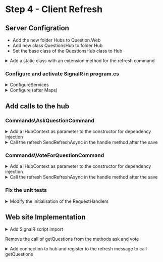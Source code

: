 # Step 4 - Client Refresh

## Server Configration

* Add the new folder Hubs to Question.Web
* Add new class QuestionsHub to folder Hub
* Set the base class of the QuestionsHub class to Hub

<details><summary>Add a static class with an extension method for the refresh command</summary>

~~~c#
public static class QuestionsHubExtensions
{
    public static async Task SendRefreshAsync(this IHubContext<QuestionsHub>? hub)
    {
        if (hub != null)
            await hub.Clients.All.SendAsync("refresh");
    }
}
~~~
</details>

### Configure and activate SignalR in program.cs

<details><summary>ConfigureServices</summary>

~~~c#
// Configuration for SignalR
builder.Services.AddSignalR();
~~~
</details>

<details><summary>Configure (after Maps)</summary>

~~~c#
// Activate SignalR Hub
app.MapHub<QuestionsHub>("/hub");
~~~
</details>

## Add calls to the hub

### Commands\AskQuestionCommand

<details><summary>Add a IHubContext<QuestionsHub> as parameter to the constructor for dependency injection</summary>

~~~c#
private readonly IHubContext<QuestionsHub>? _hub;
public AskQuestionCommand(QuestionsContext context, IHubContext<QuestionsHub>? hub)
{
    _context = context;
    _hub = hub;
}
~~~
</details>

<details><summary>Call the refresh SendRefreshAsync in the handle method after the save</summary>

~~~c#
await _hub.SendRefreshAsync();
~~~
</details>

### Commands\VoteForQuestionCommand

<details><summary>Add a IHubContext<QuestionsHub> as parameter to the constructor for dependency injection</summary>

~~~c#
private readonly IHubContext<QuestionsHub>? _hub;
public VoteForQuestionCommand(QuestionsContext context, IHubContext<QuestionsHub>? hub)
{
    _context = context;
    _hub = hub;
}
~~~
</details>

<details><summary>Call the refresh SendRefreshAsync in the handle method after the save</summary>

~~~c#
await _hub.SendRefreshAsync();
~~~
</details>


### Fix the unit tests

<details><summary>Modify the initialisation of the RequestHandlers</summary>

~~~c#
private GetQuestionsQuery GetQuestionsQueryHandler => new(_context);
private AskQuestionCommand AskQuestionCommandHandler => new(_context, null);
private VoteForQuestionCommand VoteForQuestionCommandHandler => new(_context, null);
~~~
</details>

## Web site Implementation

<details><summary>Add SignalR script import</summary>

~~~html
<script src="https://cdn.jsdelivr.net/npm/@microsoft/signalr@7.0.3/dist/browser/signalr.min.js" integrity="sha256-zvQeaEXmmM78llGmEtKvwp5dG1kF3iJ3GhdjrO4b+fg=" crossorigin="anonymous"></script>

<title>Ask your questions</title>
~~~
</details>

Remove the call of getQuestions from the methods ask and vote

<details><summary>Add connection to hub and register to the refresh message to call getQuestions</summary>

~~~js
// app.mount("#questionView");
const vm = app.mount("#questionView");

const connection = new signalR.HubConnectionBuilder()
    .withUrl("hub")
    .build();
connection.start().catch(err => console.error(err.toString()));
connection.on("Refresh", () => { console.log("Refresh"); vm.getQuestions(); });
~~~
</details>